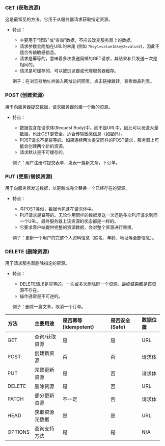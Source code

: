 
### GET (获取资源)
这是最常见的方法。它用于从服务器请求获取指定资源。
*   特点：
    *   主要用于“读取”或“查询”数据，不应该改变服务器上的数据。
    *   请求参数会附加在URL的末尾 (例如 `?key1=value1&key2=value2`)，因此不适合传输敏感信息。
    *   请求是幂等的，意味着多次发送同样的GET请求，其结果和只发送一次是相同的。
    *   请求是可缓存的，可以被浏览器或代理服务器缓存。

    例子：在浏览器地址栏输入网址访问网页，点击链接跳转，查看商品列表。

### POST (创建资源)
用于向服务器提交数据，请求服务器创建一个新的资源。
*   特点：
    *   数据包含在请求体(Request Body)中，而不是URL中，因此可以发送大量数据，也比GET更安全，适合传输敏感信息（如密码）。
    *   POST请求不是幂等的。如果连续两次提交同样的POST请求，服务器上可能会创建两个新的资源。
    *   请求默认是不可缓存的。

    例子：用户注册时提交表单，发表一篇新文章，下订单。

### PUT (更新/替换资源)
用于向服务器发送数据，以更新或完全替换一个已经存在的资源。
*   特点：
    *   与POST类似，数据也包含在请求体中。
    *   PUT请求是幂等的。无论你用同样的数据发送一次还是多次PUT请求到同一个URL，最终服务器上该资源的状态都是一样的。
    *   它要求客户端提供完整的资源数据，会对整个资源进行替换。

    例子：更新一个用户的完整个人资料信息（姓名、年龄、地址等全部信息）。

### DELETE (删除资源)
用于请求服务器删除指定的资源。
*   特点：
    *   DELETE请求是幂等的。一次或多次删除同一个资源，最终结果都是该资源不存在。
    *   操作通常是不可逆的。

    例子：删除一篇文章，取消一个订单。

| 方法    | 主要用途     | 是否幂等(Idempotent) | 是否安全(Safe) | 数据位置     |
| :------ | :----------- | :------------------- | :------------- | :----------- |
| GET     | 查询/获取资源 | 是                   | 是             | URL          |
| POST    | 创建新资源   | 否                   | 否             | 请求体       |
| PUT     | 完整更新资源 | 是                   | 否             | 请求体       |
| DELETE  | 删除资源     | 是                   | 否             | URL          |
| PATCH   | 部分更新资源 | 不一定               | 否             | 请求体       |
| HEAD    | 获取资源元数据 | 是                   | 是             | URL          |
| OPTIONS | 查询支持方法 | 是                   | 是             | N/A          |
